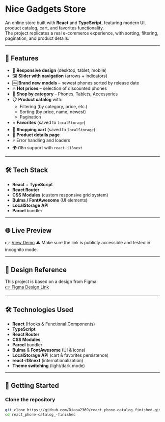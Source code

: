 # Nice Gadgets Store

An online store built with **React** and **TypeScript**, featuring modern UI, product catalog, cart, and favorites functionality.  
The project replicates a real e-commerce experience, with sorting, filtering, pagination, and product details.

---

## 🚀 Features
- 📱 **Responsive design** (desktop, tablet, mobile)
- 🖼️ **Slider with navigation** (arrows + indicators)
- 🆕 **Brand new models** – newest phones sorted by release date
- 🔥 **Hot prices** – selection of discounted phones
- 📂 **Shop by category** – Phones, Tablets, Accessories
- 📋 **Product catalog** with:
  - Filtering (by category, price, etc.)
  - Sorting (by price, name, newest)
  - Pagination
- ⭐ **Favorites** (saved to `localStorage`)
- 🛒 **Shopping cart** (saved to `localStorage`)
- 📄 **Product details page**
- ⚡ Error handling and loaders
- 🌍 i18n support with `react-i18next`

---

## 🛠️ Tech Stack
- **React** + **TypeScript**
- **React Router**
- **CSS Modules** (custom responsive grid system)
- **Bulma / FontAwesome** (UI elements)
- **LocalStorage API**
- **Parcel** bundler

---

## 🌐 Live Preview
👉 [View Demo](https://diana2369.github.io/react_phone-catalog_finished/)
⚠️ Make sure the link is publicly accessible and tested in incognito mode.

---

## 🎨 Design Reference
This project is based on a design from Figma:  
[👉 Figma Design Link](https://www.figma.com/file/BUusqCIMAWALqfBahnyIiH/Phone-catalog-(V2)-Original-Dark)

---

## 🛠️ Technologies Used
-  **React** (Hooks & Functional Components)  
-  **TypeScript**  
-  **React Router**  
-  **CSS Modules**  
-  **Parcel** bundler  
-  **Bulma** & **FontAwesome** (UI & icons)  
-  **LocalStorage API** (cart & favorites persistence)  
-  **react-i18next** (internationalization)  
-  **Theme switching** (light/dark mode)

---

## 🚀 Getting Started

### Clone the repository
```bash
git clone https://github.com/Diana2369/react_phone-catalog_finished.git
cd react_phone-catalog_-finished
